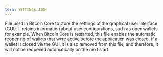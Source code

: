 ```yaml
---
term: SETTINGS.JSON
---
```


File used in Bitcoin Core to store the settings of the graphical user interface (GUI). It retains information about user configurations, such as open wallets for example. When Bitcoin Core is restarted, this file enables the automatic reopening of wallets that were active before the application was closed. If a wallet is closed via the GUI, it is also removed from this file, and therefore, it will not be reopened automatically on the next start.